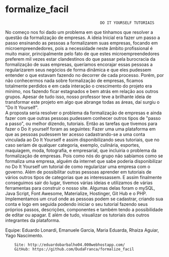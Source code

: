 # formalize_facil
                                              DO IT YOURSELF TUTORIAIS
                                              
 
No começo nos foi dado um problema em que tínhamos que resolver a questão da formalização de empresas. 
A ideia Inicial era fazer um passo a passo ensinando as pessoas a formalizarem suas empresas, focando em microempreendedores, 
pois a necessidade neste âmbito profissional é muito maior, 
principalmente pelo fato de que estes microempreendedores preferem mil vezes estar clandestinos do que passar pela burocracia da 
formalização de suas empresas, queríamos encorajar essas pessoas
a regularizarem seus negócios de forma dinâmica e que eles pudessem entender o que estavam fazendo no decorrer de cada processo. 
Porém, por não conhecermos nada sobre formalização de empresas, 
ficamos totalmente perdidos e em cada interação o crescimento do projeto era mínimo, nos fazendo ficar estagnados e bem atrás
em relação aos outros grupos. Apesar de tudo isso, nosso professor 
teve a brilhante ideia de transformar este projeto em algo que abrange todas as áreas, daí surgiu o "Do It Yourself".  
A proposta seria resolver o problema da formalização de empresas e ainda 
fazer com que outras pessoas pudessem conhecer outros tipos de "passo a passo", ou melhor dizendo, tutoriais. 
Então as tarefas que tivemos para fazer o Do it yourself foram as seguintes: 
Fazer uma uma plataforma em que as pessoas pudessem ter acesso cadastrando-se a uma conta vinculada ao Do It Yourself e assim
disponibilizando seus tutoriais, que no caso seriam de qualquer 
categoria, exemplo, culinária, esportes, maquiagem, moda, fotografia, e empresarial, que incluiria o problema da formalização
de empresas. 
Pois como nós do grupo não sabíamos como se formaliza uma empresa, alguém da internet que sabe poderia disponibilizar no
Do It Yourself um tutorial de como regularizar 
uma empresa com o governo. Além de possibilitar outras pessoas aprender em tutoriais de vários outros tipos de categorias que as 
interessassem. E assim finalmente conseguimos sair do lugar, 
tivemos várias ideias e utilizamos de várias ferramentas para construir o nosso site. 
Algumas delas foram o mySQL, Java Script, Font Awesome, Materialize, Hostinger, Git Hub e o PHP. 
Implementamos um crud onde as pessoas podem se cadastrar, criando sua conta e logo em seguida podendo iniciar o seu tutorial 
fazendo seus próprios passos, descrições, componentes e também tendo a possibilidade de editar ou apagar. 
E além de tudo, visualizar os tutoriais dos outros integrantes da plataforma.


Equipe: Eduardo Lonardi,
        Emanuele Garcia,
        Maria Eduarda,
        Rhaiza Aguiar,
        Yago Nascimento.
        
        
        
        Site: http://eduardobarbalho04.000webhostapp.com/
        GitHub: https://github.com/DudaFranca/formalize_facil
